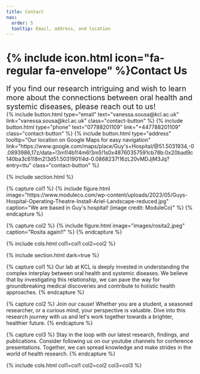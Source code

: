 ```yaml
---
title: Contact
nav:
  order: 5
  tooltip: Email, address, and location
---
```


# {% include icon.html icon="fa-regular fa-envelope" %}Contact Us
<span style="font-size: 20px;">
If you find our research intriguing and wish to learn more about the connections between oral health and systemic diseases, please reach out to us!
</span>
<div class="button-group">
  {%
    include button.html
    type="email"
    text="vanessa.sousa@kcl.ac.uk"
    link="vanessa.sousa@kcl.ac.uk"
    class="contact-button"
  %}
  {%
    include button.html
    type="phone"
    text="07788201109"
    link="+447788201109"
    class="contact-button"
  %}
  {%
    include button.html
    type="address"
    tooltip="Our location on Google Maps for easy navigation"
    link="https://www.google.com/maps/place/Guy's+Hospital/@51.5031934,-0.0893986,17z/data=!3m1!4b1!4m6!3m5!1s0x48760357591cb78b:0x20bad9c140ba3c61!8m2!3d51.5031901!4d-0.0868237!16zL20vMDJjM3Jq?entry=ttu"
    class="contact-button"
  %}
</div>

{% include section.html %}

<div class="image-section">
  {% capture col1 %}
  {%
    include figure.html
    image="https://www.moduleco.com/wp-content/uploads/2023/05/Guys-Hospital-Operating-Theatre-Install-Ariel-Landscape-reduced.jpg"
    caption="We are based in Guy's hospital! (image credit: ModuleCo)"
  %}
  {% endcapture %}
  
  {% capture col2 %}
  {%
    include figure.html
    image="images/rosita2.jpeg"
    caption="Rosita again!!"
  %}
  {% endcapture %}
  
  {% include cols.html col1=col1 col2=col2 %}
</div>

{% include section.html dark=true %}

<div class="info-section">
  {% capture col1 %}
  Our lab at KCL is deeply invested in understanding the complex interplay between oral health and systemic diseases. We believe that by investigating this relationship, we can pave the way for groundbreaking medical discoveries and contribute to holistic health approaches.
  {% endcapture %}
  
  {% capture col2 %}
  Join our cause! Whether you are a student, a seasoned researcher, or a curious mind, your perspective is valuable. Dive into this research journey with us and let's work together towards a brighter, healthier future.
  {% endcapture %}
  
  {% capture col3 %}
  Stay in the loop with our latest research, findings, and publications. Consider following us on our youtube channels for conference presentations. Together, we can spread knowledge and make strides in the world of health research.
  {% endcapture %}
  
  {% include cols.html col1=col1 col2=col2 col3=col3 %}
</div>
